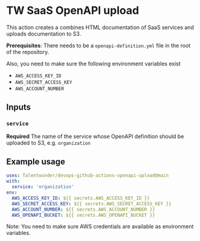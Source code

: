# TW SaaS OpenAPI upload

This action creates a combines HTML documentation of SaaS services and uploads documentation to S3.

**Prerequisites**: There needs to be a `openapi-definition.yml` file in the root of the repository.

Also, you need to make sure the following environment variables exist

- `AWS_ACCESS_KEY_ID`
- `AWS_SECRET_ACCESS_KEY`
- `AWS_ACCOUNT_NUMBER`

## Inputs

### `service`

**Required** The name of the service whose OpenAPI definition should be uploaded to S3, e.g. `organization`

## Example usage

```yaml
uses: Talentwunder/devops-github-actions-openapi-upload@main
with:
  service: 'organization'
env:
  AWS_ACCESS_KEY_ID: ${{ secrets.AWS_ACCESS_KEY_ID }}
  AWS_SECRET_ACCESS_KEY: ${{ secrets.AWS_SECRET_ACCESS_KEY }}
  AWS_ACCOUNT_NUMBER: ${{ secrets.AWS_ACCOUNT_NUMBER }}
  AWS_OPENAPI_BUCKET: ${{ secrets.AWS_OPENAPI_BUCKET }}
```

Note: You need to make sure AWS credentials are available as environment variables.
